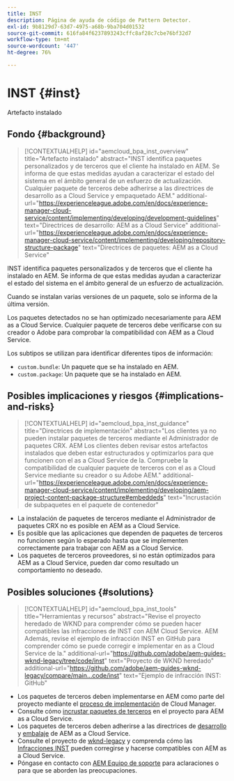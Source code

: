 ```yaml
---
title: INST
description: Página de ayuda de código de Pattern Detector.
exl-id: 9b8129d7-63d7-4975-a68b-9ba704d01532
source-git-commit: 616fa84f6237893243cffc8af28c7cbe76bf32d7
workflow-type: tm+mt
source-wordcount: '447'
ht-degree: 76%

---
```


# INST {#inst}

Artefacto instalado

## Fondo {#background}

>[!CONTEXTUALHELP]
>id="aemcloud_bpa_inst_overview"
>title="Artefacto instalado"
>abstract="INST identifica paquetes personalizados y de terceros que el cliente ha instalado en AEM. Se informa de que estas medidas ayudan a caracterizar el estado del sistema en el ámbito general de un esfuerzo de actualización. Cualquier paquete de terceros debe adherirse a las directrices de desarrollo as a Cloud Service y empaquetado AEM."
>additional-url="https://experienceleague.adobe.com/en/docs/experience-manager-cloud-service/content/implementing/developing/development-guidelines" text="Directrices de desarrollo: AEM as a Cloud Service"
>additional-url="https://experienceleague.adobe.com/en/docs/experience-manager-cloud-service/content/implementing/developing/repository-structure-package" text="Directrices de paquetes: AEM as a Cloud Service"

INST identifica paquetes personalizados y de terceros que el cliente ha instalado en AEM. Se informa de que estas medidas ayudan a caracterizar el estado del sistema en el ámbito general de un esfuerzo de actualización.

Cuando se instalan varias versiones de un paquete, solo se informa de la última versión.

Los paquetes detectados no se han optimizado necesariamente para AEM as a Cloud Service. Cualquier paquete de terceros debe verificarse con su creador o Adobe para comprobar la compatibilidad con AEM as a Cloud Service.

Los subtipos se utilizan para identificar diferentes tipos de información:

* `custom.bundle`: Un paquete que se ha instalado en AEM.
* `custom.package`: Un paquete que se ha instalado en AEM.

## Posibles implicaciones y riesgos {#implications-and-risks}

>[!CONTEXTUALHELP]
>id="aemcloud_bpa_inst_guidance"
>title="Directrices de implementación"
>abstract="Los clientes ya no pueden instalar paquetes de terceros mediante el Administrador de paquetes CRX. AEM Los clientes deben revisar estos artefactos instalados que deben estar estructurados y optimizarlos para que funcionen con el as a Cloud Service de la. Compruebe la compatibilidad de cualquier paquete de terceros con el as a Cloud Service mediante su creador o su Adobe AEM."
>additional-url="https://experienceleague.adobe.com/en/docs/experience-manager-cloud-service/content/implementing/developing/aem-project-content-package-structure#embeddeds" text="Incrustación de subpaquetes en el paquete de contenedor"


* La instalación de paquetes de terceros mediante el Administrador de paquetes CRX no es posible en AEM as a Cloud Service.
* Es posible que las aplicaciones que dependen de paquetes de terceros no funcionen según lo esperado hasta que se implementen correctamente para trabajar con AEM as a Cloud Service.
* Los paquetes de terceros proveedores, si no están optimizados para AEM as a Cloud Service, pueden dar como resultado un comportamiento no deseado.

## Posibles soluciones {#solutions}

>[!CONTEXTUALHELP]
>id="aemcloud_bpa_inst_tools"
>title="Herramientas y recursos"
>abstract="Revise el proyecto heredado de WKND para comprender cómo se pueden hacer compatibles las infracciones de INST con AEM Cloud Service. AEM Además, revise el ejemplo de infracción INST en GitHub para comprender cómo se puede corregir e implementar en as a Cloud Service de la."
>additional-url="https://github.com/adobe/aem-guides-wknd-legacy/tree/code/inst" text="Proyecto de WKND heredado"
>additional-url="https://github.com/adobe/aem-guides-wknd-legacy/compare/main...code/inst" text="Ejemplo de infracción INST: GitHub"

* Los paquetes de terceros deben implementarse en AEM como parte del proyecto mediante el [proceso de implementación](https://experienceleague.adobe.com/en/docs/experience-manager-cloud-service/content/implementing/using-cloud-manager/deploy-code#deployment-process) de Cloud Manager.
* Consulte cómo [incrustar paquetes de terceros](https://experienceleague.adobe.com/en/docs/experience-manager-cloud-service/content/implementing/developing/aem-project-content-package-structure#embedding-3rd-party-packages) en el proyecto para AEM as a Cloud Service.
* Los paquetes de terceros deben adherirse a las directrices de [desarrollo](https://experienceleague.adobe.com/en/docs/experience-manager-cloud-service/content/implementing/developing/development-guidelines) y [embalaje](https://experienceleague.adobe.com/en/docs/experience-manager-cloud-service/content/implementing/developing/repository-structure-package) de AEM as a Cloud Service.
* Consulte el proyecto de [wknd-legacy](https://github.com/adobe/aem-guides-wknd-legacy/tree/code/inst) y comprenda cómo las [Infracciones INST](https://github.com/adobe/aem-guides-wknd-legacy/compare/main...code/inst) pueden corregirse y hacerse compatibles con AEM as a Cloud Service.
* Póngase en contacto con [AEM Equipo de soporte](https://helpx.adobe.com/es/enterprise/using/support-for-experience-cloud.html) para aclaraciones o para que se aborden las preocupaciones.
